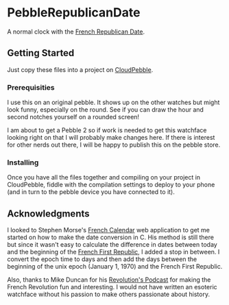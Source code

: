 # PebbleRepublicanDate
A normal clock with the [French Republican Date](https://en.wikipedia.org/wiki/French_Republican_Calendar).

## Getting Started
Just copy these files into a project on [CloudPebble](https://cloudpebble.net).

### Prerequisities
I use this on an original pebble. It shows up on the other watches but might look funny, especially on the round. See if you can draw the hour and second notches yourself on a rounded screen!

I am about to get a Pebble 2 so if work is needed to get this watchface looking right on that I will probably make changes here. If there is interest for other nerds out there, I will be happy to publish this on the pebble store.

### Installing
Once you have all the files together and compiling on your project in CloudPebble, fiddle with the compilation settings to deploy to your phone (and in turn to the pebble device you have connected to it).

## Acknowledgments
I looked to Stephen Morse's [French Calendar](http://stevemorse.org/jcal/french.html) web application to get me started on how to make the date conversion in C. His method is still there but since it wasn't easy to calculate the difference in dates between today and the beginning of the [French First Republic](https://en.wikipedia.org/wiki/French_First_Republic), I added a stop in between. I convert the epoch time to days and then add the days between the beginning of the unix epoch (January 1, 1970) and the French First Republic.

Also, thanks to Mike Duncan for his [Revolution's Podcast](http://www.revolutionspodcast.com/) for making the French Revolution fun and interesting. I would not have written an esoteric watchface without his passion to make others passionate about history.
